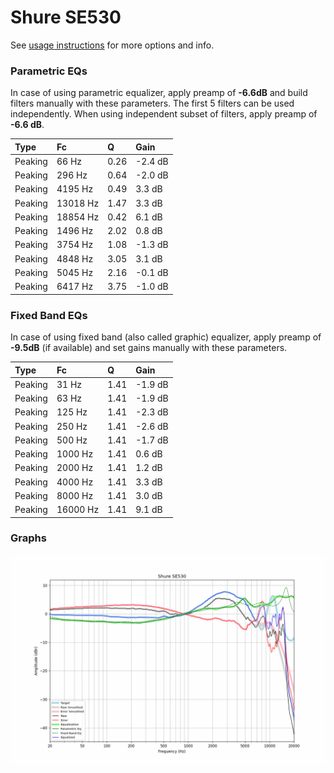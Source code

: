 # Shure SE530
See [usage instructions](https://github.com/jaakkopasanen/AutoEq#usage) for more options and info.

### Parametric EQs
In case of using parametric equalizer, apply preamp of **-6.6dB** and build filters manually
with these parameters. The first 5 filters can be used independently.
When using independent subset of filters, apply preamp of **-6.6 dB**.

| Type    | Fc       |    Q | Gain    |
|:--------|:---------|:-----|:--------|
| Peaking | 66 Hz    | 0.26 | -2.4 dB |
| Peaking | 296 Hz   | 0.64 | -2.0 dB |
| Peaking | 4195 Hz  | 0.49 | 3.3 dB  |
| Peaking | 13018 Hz | 1.47 | 3.3 dB  |
| Peaking | 18854 Hz | 0.42 | 6.1 dB  |
| Peaking | 1496 Hz  | 2.02 | 0.8 dB  |
| Peaking | 3754 Hz  | 1.08 | -1.3 dB |
| Peaking | 4848 Hz  | 3.05 | 3.1 dB  |
| Peaking | 5045 Hz  | 2.16 | -0.1 dB |
| Peaking | 6417 Hz  | 3.75 | -1.0 dB |

### Fixed Band EQs
In case of using fixed band (also called graphic) equalizer, apply preamp of **-9.5dB**
(if available) and set gains manually with these parameters.

| Type    | Fc       |    Q | Gain    |
|:--------|:---------|:-----|:--------|
| Peaking | 31 Hz    | 1.41 | -1.9 dB |
| Peaking | 63 Hz    | 1.41 | -1.9 dB |
| Peaking | 125 Hz   | 1.41 | -2.3 dB |
| Peaking | 250 Hz   | 1.41 | -2.6 dB |
| Peaking | 500 Hz   | 1.41 | -1.7 dB |
| Peaking | 1000 Hz  | 1.41 | 0.6 dB  |
| Peaking | 2000 Hz  | 1.41 | 1.2 dB  |
| Peaking | 4000 Hz  | 1.41 | 3.3 dB  |
| Peaking | 8000 Hz  | 1.41 | 3.0 dB  |
| Peaking | 16000 Hz | 1.41 | 9.1 dB  |

### Graphs
![](./Shure%20SE530.png)